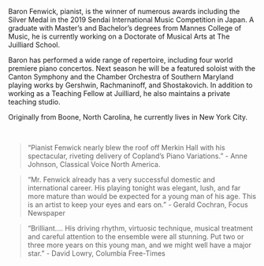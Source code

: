 Baron Fenwick, pianist, is the winner of numerous awards including the Silver Medal in the 2019 Sendai International Music Competition in Japan. A graduate with Master’s and Bachelor’s degrees from Mannes College of Music, he is currently working on a Doctorate of Musical Arts at The Juilliard School.

Baron has performed a wide range of repertoire, including four world premiere piano concertos. Next season he will be a featured soloist with the Canton Symphony and the Chamber Orchestra of Southern Maryland playing works by Gershwin, Rachmaninoff, and Shostakovich. In addition to working as a Teaching Fellow at Juilliard, he also maintains a private teaching studio.

Originally from Boone, North Carolina, he currently lives in New York City.

<br />

> “Pianist Fenwick nearly blew the roof off Merkin Hall with his spectacular, riveting delivery of Copland’s Piano Variations.” - Anne Johnson, Classical Voice North America.

> “Mr. Fenwick already has a very successful domestic and international career. His playing tonight was elegant, lush, and far more mature than would be expected for a young man of his age. This is an artist to keep your eyes and ears on.” - Gerald Cochran, Focus Newspaper

> “Brilliant…. His driving rhythm, virtuosic technique, musical treatment and careful attention to the ensemble were all stunning. Put two or three more years on this young man, and we might well have a major star.” - David Lowry, Columbia Free-Times
